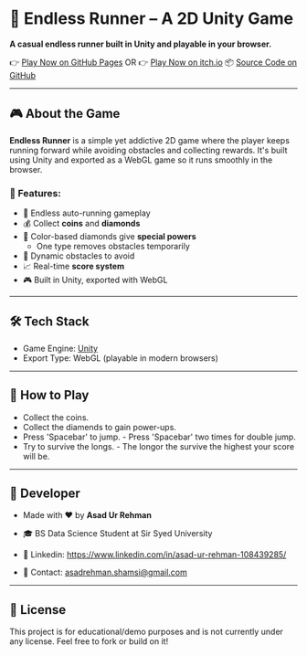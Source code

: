 # 🏃 Endless Runner – A 2D Unity Game

**A casual endless runner built in Unity and playable in your browser.**

👉 [Play Now on GitHub Pages](https://github.com/Asad-Ur-R/Endless-Runner-Game) OR
👉 [Play Now on itch.io](https://asad02.itch.io/endless-runner)
📦 [Source Code on GitHub](https://github.com/yourusername/unity-endless-runner)

---

## 🎮 About the Game

**Endless Runner** is a simple yet addictive 2D game where the player keeps running forward while avoiding obstacles and collecting rewards. It's built using Unity and exported as a WebGL game so it runs smoothly in the browser.

### 🌟 Features:
- 🚀 Endless auto-running gameplay
- 💰 Collect **coins** and **diamonds**
- 💎 Color-based diamonds give **special powers**
  - One type removes obstacles temporarily
- 🧱 Dynamic obstacles to avoid
- 📈 Real-time **score system**
- 🎮 Built in Unity, exported with WebGL

---

## 🛠 Tech Stack

- Game Engine: [Unity](https://unity.com/)
- Export Type: WebGL (playable in modern browsers)

---

## 🚀 How to Play

- Collect the coins.
- Collect the diamends to gain power-ups.
- Press 'Spacebar' to jump. - Press 'Spacebar' two times for double jump.
- Try to survive the longs. - The longor the survive the highest your score will be.

---

## 👤 Developer

- Made with ❤️ by **Asad Ur Rehman**
- 🎓 BS Data Science Student at Sir Syed University

- 💼 Linkedin: https://www.linkedin.com/in/asad-ur-rehman-108439285/
- 📧 Contact: asadrehman.shamsi@gmail.com
  
---

## 📄 License

This project is for educational/demo purposes and is not currently under any license. Feel free to fork or build on it!
